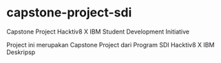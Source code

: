 # capstone-project-sdi
Capstone Project Hacktiv8 X IBM Student Development Initiative

Project ini merupakan Capstone Project dari Program SDI Hacktiv8 X IBM
Deskripsp
